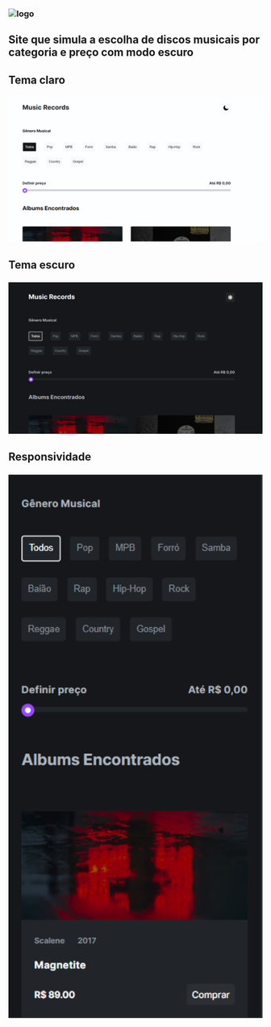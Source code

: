 ### <img src="src/assets/img/icons8-listening-to-music-on-headphones-50.ico" alt="logo" width="90px">
## Site que simula a escolha de discos musicais por categoria e preço com modo escuro
 ## Tema claro
 ### <img src="src/assets/img/tela_inicial_ligth_mode.png" alt="logo" width="550px">
  ## Tema escuro
  ### <img src="src/assets/img/tela_inicial_dark_mode.png" alt="logo" width="550px">
   ## Responsividade
  ### <img src="src/assets/img/responsivo.png" alt="logo" width="550px">
